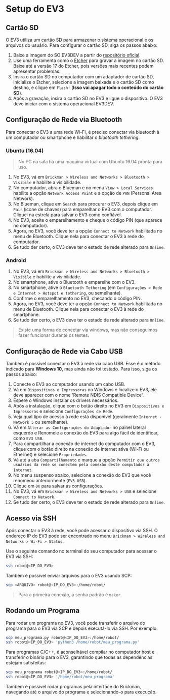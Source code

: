 # Setup do EV3

## Cartão SD

O EV3 utiliza um cartão SD para armazenar o sistema operacional e os arquivos do usuário. Para configurar o cartão SD, siga os passos abaixo:

1. Baixe a imagem do SO EV3DEV a partir do [repositório oficial](https://www.ev3dev.org/downloads/).
2. Use uma ferramenta como o [Etcher](https://www.balena.io/etcher/) para gravar a imagem no cartão SD. Baixe até a versão 17 do Etcher, pois versões mais recentes podem apresentar problemas.
3. Insira o cartão SD no computador com um adaptador de cartão SD, inicialize o Etcher, selecione a imagem baixada e o cartão SD como destino, e clique em `Flash!` (**Isso vai apagar todo o conteúdo do cartão SD**).
4. Após a gravação, insira o cartão SD no EV3 e ligue o dispositivo. O EV3 deve iniciar com o sistema operacional EV3DEV.

## Configuração de Rede via Bluetooth

Para conectar o EV3 a uma rede Wi-Fi, é preciso conectar via bluetooth à um computador ou smartphone e habilitar o *bluetooth tethering*:

### Ubuntu (16.04)

> No PC na sala há uma maquina virtual com Ubuntu 16.04 pronta para uso.

1. No EV3, vá em `Brickman > Wireless and Networks > Bluetooth > Visibile` e habilite a visibilidade.
2. No computador, abra o Blueman e no menu `View > Local Services` habilite a opção `Network Access Point` e a opção de `PAN` (Personal Area Network).
3. No Blueman, clique em `Search` para procurar o EV3, depois clique em `Pair` (ícone de chaves) para emparelhar o EV3 com o computador. Cliquei na estrela para salvar o EV3 como confiável.
4. No EV3, aceite o emparelhamento e cheque o código PIN (que aparece no computador).
5. Agora, no EV3, você deve ter a opção `Connect to Network` habilitada no menu de Bluetooth. Clique nela para conectar o EV3 à rede do computador.
6. Se tudo der certo, o EV3 deve ter o estado de rede alterado para `Online`.

### Android

1. No EV3, vá em `Brickman > Wireless and Networks > Bluetooth > Visibile` e habilite a visibilidade.
2. No smartphone, ative o Bluetooth e emparelhe com o EV3.
3. No smartphone, ative o `Bluetooth Tethering` (em `Configurações > Rede e Internet > Hotspot e tethering`, ou semelhante).
4. Confirme o emparelhamento no EV3, checando o código PIN.
5. Agora, no EV3, você deve ter a opção `Connect to Network` habilitada no menu de Bluetooth. Clique nela para conectar o EV3 à rede do smartphone.
6. Se tudo der certo, o EV3 deve ter o estado de rede alterado para `Online`.

> Existe uma forma de conectar via windows, mas não conseguimos fazer funcionar durante os testes.

## Configuração de Rede via Cabo USB

Também é possível conectar o EV3 à rede via cabo USB. Esse é o método indicado para **Windows 10**, mas ainda não foi testado. Para isso, siga os passos abaixo:

1. Conecte o EV3 ao computador usando um cabo USB.
2. Vá em `Dispositivos e Impressoras` no Windows e localize o EV3, ele deve aparecer com o nome 'Remote NDIS Compatible Device'.
3. Espere o Windows instalar os drivers necessários.
4. Após a instalação, clique com o botão direito no EV3 em `Dispositivos e Impressoras` e selecione `Configurações de Rede`.
5. Veja qual tipo de acesso à rede está disponível (geralmente `Internet - Network 5` ou semelhante).
6. Vá em `Alterar as Configurações do Adaptador` no painel lateral esquerdo e Renomeie a conexão do EV3 para algo fácil de identificar, como `EV3 USB`.
7. Para compartilhar a conexão de internet do computador com o EV3, clique com o botão direito na conexão de internet ativa (Wi-Fi ou Ethernet) e selecione `Propriedades`.
8. Vá até a aba `Compartilhamento` e marque a opção `Permitir que outros usuários da rede se conectem pela conexão deste computador à Internet`.
9. No menu suspenso abaixo, selecione a conexão do EV3 que você renomeou anteriormente (`EV3 USB`).
10. Clique em `OK` para salvar as configurações.
11. No EV3, vá em `Brickman > Wireless and Networks > USB` e selecione `Connect to Network`.
12. Se tudo der certo, o EV3 deve ter o estado de rede alterado para `Online`.

## Acesso via SSH

Após conectar o EV3 à rede, você pode acessar o dispositivo via SSH. O endereço IP do EV3 pode ser encontrado no menu `Brickman > Wireless and Networks > Wi-Fi > Status`.

Use o seguinte comando no terminal do seu computador para acessar o EV3 via SSH:

```bash
ssh robot@<IP_DO_EV3>
```

Também é possível enviar arquivos para o EV3 usando SCP:

```bash
scp <ARQUIVO> robot@<IP_DO_EV3>:/home/robot/
```

> Para a primeira conexão, a senha padrão é `maker`.

## Rodando um Programa

Para rodar um programa no EV3, você pode transferir o arquivo do programa para o EV3 via SCP e depois executá-lo via SSH. Por exemplo:

```bash
scp meu_programa.py robot@<IP_DO_EV3>:/home/robot/
ssh robot@<IP_DO_EV3> 'python3 /home/robot/meu_programa.py'
```

Para programas C/C++, é aconselhável compilar no computador host e transferir o binário para o EV3, garantindo que todas as dependências estejam satisfeitas:

```bash
scp meu_programa robot@<IP_DO_EV3>:/home/robot/
ssh robot@<IP_DO_EV3> '/home/robot/meu_programa'
```

Também é possível rodar programas pela interface do Brickman, navegando até o arquivo do programa e selecionando-o para execução.
